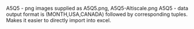 A5Q5 - png images supplied as A5Q5.png, A5Q5-Altiscale.png
A5Q5 - data output format is (MONTH,USA,CANADA) followed by corresponding tuples. Makes it easier to directly import into excel.